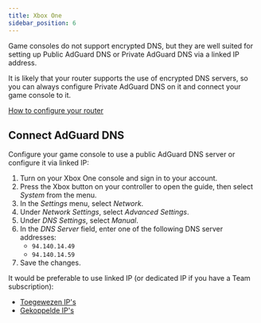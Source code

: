 ```yaml
---
title: Xbox One
sidebar_position: 6
---
```


Game consoles do not support encrypted DNS, but they are well suited for setting up Public AdGuard DNS or Private AdGuard DNS via a linked IP address.

It is likely that your router supports the use of encrypted DNS servers, so you can always configure Private AdGuard DNS on it and connect your game console to it.

[How to configure your router](/private-dns/connect-devices/routers/routers.md)

## Connect AdGuard DNS

Configure your game console to use a public AdGuard DNS server or configure it via linked IP:

1. Turn on your Xbox One console and sign in to your account.
2. Press the Xbox button on your controller to open the guide, then select _System_ from the menu.
3. In the _Settings_ menu, select _Network_.
4. Under _Network Settings_, select _Advanced Settings_.
5. Under _DNS Settings_, select _Manual_.
6. In the _DNS Server_ field, enter one of the following DNS server addresses:
    - `94.140.14.49`
    - `94.140.14.59`
7. Save the changes.

It would be preferable to use linked IP (or dedicated IP if you have a Team subscription):

- [Toegewezen IP's](/private-dns/connect-devices/other-options/dedicated-ip.md)
- [Gekoppelde IP's](/private-dns/connect-devices/other-options/linked-ip.md)
